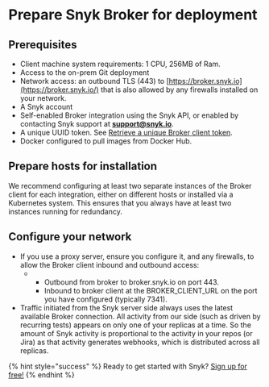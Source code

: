 # Prepare Snyk Broker for deployment

## Prerequisites

* Client machine system requirements: 1 CPU, 256MB of Ram.
* Access to the on-prem Git deployment 
* Network access: an outbound TLS \(443\) to [https://broker.snyk.io](https://broker.snyk.io/) that is also allowed by any firewalls installed on your network.
* A Snyk account 
* Self-enabled Broker integration using the Snyk API, or enabled by contacting Snyk support at **support@snyk.io**. 
* A unique UUID token. See [Retrieve a unique Broker client token](integrations/snyk-broker/retrieve-a-unique-broker-client-token).
* Docker configured to pull images from Docker Hub.

## Prepare hosts for installation

We recommend configuring at least two separate instances of the Broker client for each integration, either on different hosts or installed via a Kubernetes system. This ensures that you always have at least two instances running for redundancy.

## Configure your network

* If you use a proxy server, ensure you configure it, and any firewalls, to allow the Broker client inbound and outbound access:
  * * Outbound from broker to broker.snyk.io on port 443.
    * Inbound to broker client at the BROKER\_CLIENT\_URL on the port you have configured \(typically 7341\).
* Traffic initiated from the Snyk server side always uses the latest available Broker connection. All activity from our side \(such as driven by recurring tests\) appears on only one of your replicas at a time. So the amount of Snyk activity is proportional to the activity in your repos \(or Jira\) as that activity generates webhooks, which is distributed across all replicas.  

{% hint style="success" %}
Ready to get started with Snyk? [Sign up for free!](https://snyk.io/login?cta=sign-up&loc=footer&page=support_docs_page/)
{% endhint %}

